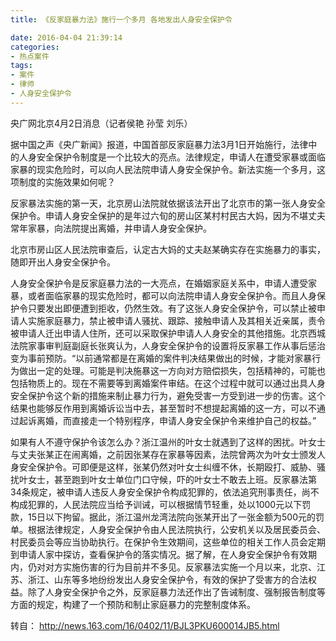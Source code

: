 ```yaml
---
title: 《反家庭暴力法》施行一个多月 各地发出人身安全保护令

date: 2016-04-04 21:39:14
categories:
- 热点案件
tags:
- 案件
- 律师
- 人身安全保护令
---
```


央广网北京4月2日消息（记者侯艳 孙莹 刘乐）

据中国之声《央广新闻》报道，中国首部反家庭暴力法3月1日开始施行，法律中的人身安全保护令制度是一个比较大的亮点。法律规定，申请人在遭受家暴或面临家暴的现实危险时，可以向人民法院申请人身安全保护令。新法实施一个多月，这项制度的实施效果如何呢？

反家暴法实施的第一天，北京房山法院就依据该法开出了北京市的第一张人身安全保护令。申请人身安全保护的是年过六旬的房山区某村村民古大妈，因为不堪丈夫常年家暴，向法院提出离婚，并申请人身安全保护。


北京市房山区人民法院审查后，认定古大妈的丈夫赵某确实存在实施暴力的事实，随即开出人身安全保护令。

人身安全保护令是反家庭暴力法的一大亮点，在婚姻家庭关系中，申请人遭受家暴，或者面临家暴的现实危险时，都可以向法院申请人身安全保护令。而且人身保护令只要发出即便遭到拒收，仍然生效。有了这张人身安全保护令，可以禁止被申请人实施家庭暴力，禁止被申请人骚扰、跟踪、接触申请人及其相关近亲属，责令被申请人迁出申请人住所，还可以采取保护申请人人身安全的其他措施。北京西城法院家事审判庭副庭长张爽认为，人身安全保护令的设置将反家暴工作从事后惩治变为事前预防。“以前通常都是在离婚的案件判决结果做出的时候，才能对家暴行为做出一定的处理。可能是判决施暴这一方向对方赔偿损失，包括精神的，可能也包括物质上的。现在不需要等到离婚案件审结。在这个过程中就可以通过出具人身安全保护令这个新的措施来制止暴力行为，避免受害一方受到进一步的伤害。这个结果也能够反作用到离婚诉讼当中去，甚至暂时不想提起离婚的这一方，可以不通过起诉离婚，而直接走一个特别程序，申请人身安全保护令来维护自己的权益。”
 
如果有人不遵守保护令该怎么办？浙江温州的叶女士就遇到了这样的困扰。叶女士与丈夫张某正在闹离婚，之前因张某存在家暴等因素，法院曾两次为叶女士颁发人身安全保护令。可即便是这样，张某仍然对叶女士纠缠不休，长期殴打、威胁、骚扰叶女士，甚至跑到叶女士单位门口守候，吓的叶女士不敢去上班。反家暴法第34条规定，被申请人违反人身安全保护令构成犯罪的，依法追究刑事责任，尚不构成犯罪的，人民法院应当给予训诫，可以根据情节轻重，处以1000元以下罚款，15日以下拘留。据此，浙江温州龙湾法院向张某开出了一张金额为500元的罚单。根据法律规定，人身安全保护令由人民法院执行，公安机关以及居民委员会、村民委员会等应当协助执行。在保护令生效期间，这些单位的相关工作人员会定期到申请人家中探访，查看保护令的落实情况。据了解，在人身安全保护令有效期内，仍对对方实施伤害的行为目前并不多见。反家暴法实施一个月以来，北京、江苏、浙江、山东等多地纷纷发出人身安全保护令，有效的保护了受害方的合法权益。除了人身安全保护令之外，反家庭暴力法还作出了告诫制度、强制报告制度等方面的规定，构建了一个预防和制止家庭暴力的完整制度体系。

转自：
http://news.163.com/16/0402/11/BJL3PKU600014JB5.html
